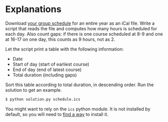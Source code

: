 # Explanations

Download [your group schedule](rooster.ucll.be) for an entire year as an iCal file.
Write a script that reads the file and computes how many hours is scheduled for each day.
Also count gaps: if there is one course scheduled at 8-9 and one at 16-17 on one day,
this counts as 9 hours, not as 2.

Let the script print a table with the following information:

* Date
* Start of day (start of earliest course)
* End of day (end of latest course)
* Total duration (including gaps)

Sort this table according to total duration, in descending order.
Run the solution to get an example.

```bash
$ python solution.py schedule.ics
```

You might want to rely on the `ics` python module. It is not installed by default,
so you will need to [find a way](https://pypi.org/project/ics/) to install it.
